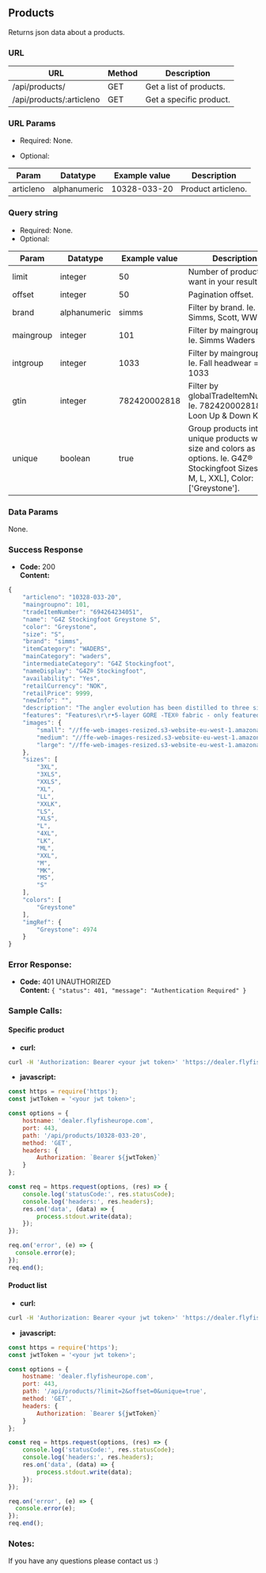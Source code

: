 ## Products

Returns json data about a products.

### URL

| URL                        | Method | Description
|----------------------------|--------|----------------------------
| /api/products/             | GET    | Get a list of products.
| /api/products/:articleno   | GET    | Get a specific product.


### URL Params

- Required:
    None.

- Optional:

| Param     | Datatype     | Example value | Description
|-----------|--------------|---------------|---------------------------------------
| articleno | alphanumeric | 10328-033-20  | Product articleno.


### Query string

- Required:
    None.
- Optional:

| Param     | Datatype     | Example value | Description
|-----------|--------------|---------------|---------------------------------------
| limit     | integer      | 50            | Number of products you want in your result data.
| offset    | integer      | 50            | Pagination offset.
| brand     | alphanumeric | simms         | Filter by brand. Ie. Simms, Scott, WW-l
| maingroup | integer      | 101           | Filter by maingroupno. Ie. Simms Waders = 101
| intgroup  | integer      | 1033          | Filter by maingroupno. Ie. Fall headwear = 1033
| gtin      | integer      | 782420002818  | Filter by globalTradeItemNumber. Ie. 782420002818 = Loon Up & Down Kit.
| unique    | boolean      | true          | Group products into unique products with size and colors as options. Ie. G4Z® Stockingfoot Sizes: [S, M, L, XXL], Color: ['Greystone'].


### Data Params

None.

### Success Response

  * __Code:__ 200   
    __Content:__
```javascript
{
    "articleno": "10328-033-20",
    "maingroupno": 101,
    "tradeItemNumber": "694264234051",
    "name": "G4Z Stockingfoot Greystone S",
    "color": "Greystone",
    "size": "S",
    "brand": "simms",
    "itemCategory": "WADERS",
    "mainCategory": "waders",
    "intermediateCategory": "G4Z Stockingfoot",
    "nameDisplay": "G4Z® Stockingfoot",
    "availability": "Yes",
    "retailCurrency": "NOK",
    "retailPrice": 9999,
    "newInfo": "",
    "description": "The angler evolution has been distilled to three simple steps: Catch a fish. Catch many fish. Catch the fish. Wise words, but limiting. In reality you define your fishing quest. And wherever it leads, G4Z® stockingfoots are built for the pinnacle with 5-layer GORE-TEX® PRO SHELL fabric that bolsters durability and enhances breathability by 25 percent. Powered by the most feature-rich mix on the market, G4Zs include YKK® waterproof center-front zipper for easy access/optimal ventilation, plush handwarmer pockets to toast frozen digits fast, and everything you need for an evolved wader that goes way beyond the basic.",
    "features": "Features\r\r•5-layer GORE -TEX® fabric - only featured in the G4Z & G4 Pro Waders - found in the seat, waist & throughout leg with 25% more breathability\r•Extended YKK® Aquaseal waterproof center-front zipper in the G4Z allows easy access for quick relief & additional ventilation; the center-front zip also allows for easy on/easy off\r•Most feature-rich wader in the Simms line:\r◦Large zippered chest pockets\r◦Comfortable lined hand warmer pockets provide room for heater packs, offer quick/easy hand warm-up & convenient hand placement\r◦Built-in low profile belt loops with high-quality 2” elastic belt featuring Simms Trout buckle\r◦2 Retractor docking stations; G4Z includes 1 Simms Retractor\r◦Included Super-fly Patch\r•Adjustable stretch spacer mesh/elastic suspenders provide the most advanced & comfortable suspender system available\r•Built-in Gravel Guards feature ultra abrasion-resistant material for added durability\r•Updated styling details set this wader apart from all others\r•Read more about Pro Shell \r FABRIC TECH: GORE-TEX® 3-layer Pro Shell Technology in upper/GORE-TEX ® 5-layer Pro Shell Technology in lower - 25% more breathable\rAPPROX. WEIGHT: 51 oz/1446 g\rSIZES: S, M, MS, MK, ML, L(9-11), LS, LK, LL(9-11), XL, XLS, XXL",
    "images": {
        "small": "//ffe-web-images-resized.s3-website-eu-west-1.amazonaws.com/80x80/product_1_4974.jpg",
        "medium": "//ffe-web-images-resized.s3-website-eu-west-1.amazonaws.com/400x/product_1_4974.jpg",
        "large": "//ffe-web-images-resized.s3-website-eu-west-1.amazonaws.com/800x/product_1_4974.jpg"
    },
    "sizes": [
        "3XL",
        "3XLS",
        "XXLS",
        "XL",
        "LL",
        "XXLK",
        "LS",
        "XLS",
        "L",
        "4XL",
        "LK",
        "ML",
        "XXL",
        "M",
        "MK",
        "MS",
        "S"
    ],
    "colors": [
        "Greystone"
    ],
    "imgRef": {
        "Greystone": 4974
    }
}
```
### Error Response:

  * **Code:** 401 UNAUTHORIZED   
    **Content:** `{ "status": 401, "message": "Authentication Required" }`


### Sample Calls:

#### Specific product

* __curl:__
```bash
curl -H 'Authorization: Bearer <your jwt token>' 'https://dealer.flyfisheurope.com/api/products/10328-033-20'
```

* __javascript:__

```javascript
const https = require('https');
const jwtToken = '<your jwt token>';

const options = {
    hostname: 'dealer.flyfisheurope.com',
    port: 443,
    path: '/api/products/10328-033-20',
    method: 'GET',
    headers: {
        Authorization: `Bearer ${jwtToken}`
    }
};

const req = https.request(options, (res) => {
    console.log('statusCode:', res.statusCode);
    console.log('headers:', res.headers);
    res.on('data', (data) => {
        process.stdout.write(data);
    });
});

req.on('error', (e) => {
  console.error(e);
});
req.end();
```

#### Product list

  * __curl:__
```bash
curl -H 'Authorization: Bearer <your jwt token>' 'https://dealer.flyfisheurope.com/api/products/?limit=2&offset=0&unique=true'
```

* __javascript:__

```javascript
const https = require('https');
const jwtToken = '<your jwt token>';

const options = {
    hostname: 'dealer.flyfisheurope.com',
    port: 443,
    path: '/api/products/?limit=2&offset=0&unique=true',
    method: 'GET',
    headers: {
        Authorization: `Bearer ${jwtToken}`
    }
};

const req = https.request(options, (res) => {
    console.log('statusCode:', res.statusCode);
    console.log('headers:', res.headers);
    res.on('data', (data) => {
        process.stdout.write(data);
    });
});

req.on('error', (e) => {
  console.error(e);
});
req.end();
```


### Notes:

If you have any questions please contact us :)
